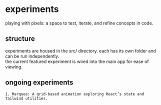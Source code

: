 # experiments

playing with pixels: a space to test, iterate, and refine concepts in code.

## structure
experiments are housed in the src/ directory. each has its own folder and can be run independently.
<br>the current featured experiment is wired into the main app for ease of viewing.

## ongoing experiments
	1. Marquee: A grid-based animation exploring React’s state and Tailwind utilities.
